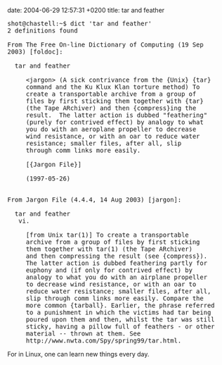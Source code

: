 date: 2004-06-29 12:57:31 +0200
title: tar and feather

<pre class='terminal'>
shot@chastell:~$ dict 'tar and feather'
2 definitions found

From The Free On-line Dictionary of Computing (19 Sep
2003) [foldoc]:

  tar and feather

     &lt;jargon&gt; (A sick contrivance from the {Unix} {tar}
     command and the Ku Klux Klan torture method) To
     create a transportable archive from a group of
     files by first sticking them together with {tar}
     (the Tape ARchiver) and then {compress}ing the
     result.  The latter action is dubbed "feathering"
     (purely for contrived effect) by analogy to what
     you do with an aeroplane propeller to decrease
     wind resistance, or with an oar to reduce water
     resistance; smaller files, after all, slip
     through comm links more easily.

     [{Jargon File}]

     (1997-05-26)


From Jargon File (4.4.4, 14 Aug 2003) [jargon]:

  tar and feather
   vi.

     [from Unix tar(1)] To create a transportable
     archive from a group of files by first sticking
     them together with tar(1) (the Tape ARchiver)
     and then compressing the result (see {compress}).
     The latter action is dubbed feathering partly for
     euphony and (if only for contrived effect) by
     analogy to what you do with an airplane propeller
     to decrease wind resistance, or with an oar to
     reduce water resistance; smaller files, after all,
     slip through comm links more easily. Compare the
     more common {tarball}. Earlier, the phrase referred
     to a punishment in which the victims had tar being
     poured upon them and then, whilst the tar was still
     sticky, having a pillow full of feathers - or other
     material -- thrown at them. See
     http://www.nwta.com/Spy/spring99/tar.html.
</pre>

For in Linux, one can learn new things every day.
